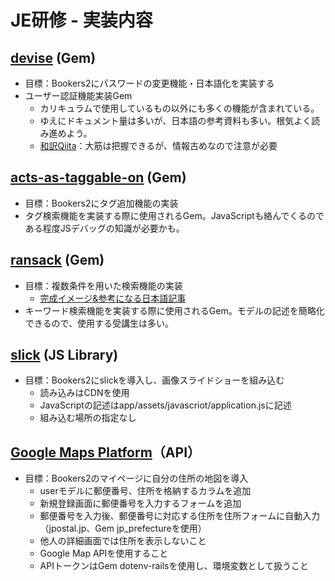 # JE研修 - 実装内容

## [devise](https://github.com/heartcombo/devise)  (Gem)
- 目標：Bookers2にパスワードの変更機能・日本語化を実装する
- ユーザー認証機能実装Gem
  - カリキュラムで使用しているもの以外にも多くの機能が含まれている。
  - ゆえにドキュメント量は多いが、日本語の参考資料も多い。根気よく読み進めよう。
  - [和訳Qiita](https://qiita.com/gakkie/items/6ef70c0788c3cbff81ee)：大筋は把握できるが、情報古めなので注意が必要

## [acts-as-taggable-on](https://github.com/mbleigh/acts-as-taggable-on) (Gem)
- 目標：Bookers2にタグ追加機能の実装
- タグ検索機能を実装する際に使用されるGem。JavaScriptも絡んでくるのである程度JSデバッグの知識が必要かも。

## [ransack](https://github.com/activerecord-hackery/ransack) (Gem)
- 目標：複数条件を用いた検索機能の実装
  - [完成イメージ&参考になる日本語記事](https://qiita.com/nishina555/items/2c1f8bae980e426519bc)
- キーワード検索機能を実装する際に使用されるGem。モデルの記述を簡略化できるので、使用する受講生は多い。

## [slick](https://kenwheeler.github.io/slick/) (JS Library)
- 目標：Bookers2にslickを導入し、画像スライドショーを組み込む
  - 読み込みはCDNを使用
  - JavaScriptの記述はapp/assets/javascriot/application.jsに記述
  - 組み込む場所の指定なし

## [Google Maps Platform](https://developers.google.com/maps/documentation?hl=ja)（API）
- 目標：Bookers2のマイページに自分の住所の地図を導入
  - userモデルに郵便番号、住所を格納するカラムを追加
  - 新規登録画面に郵便番号を入力するフォームを追加
  - 郵便番号を入力後、郵便番号に対応する住所を住所フォームに自動入力（jpostal.jp、Gem jp_prefectureを使用）
  - 他人の詳細画面では住所を表示しないこと
  - Google Map APIを使用すること
  - APIトークンはGem dotenv-railsを使用し、環境変数として扱うこと
